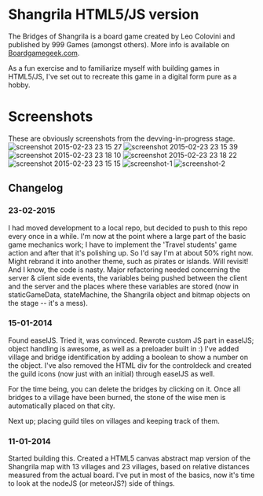 # Shangrila HTML5/JS version

The Bridges of Shangrila is a board game created by Leo Colovini and published by 999 Games (amongst others). More info is available on [Boardgamegeek.com](http://boardgamegeek.com/boardgame/8190/the-bridges-of-Shangrila).

As a fun exercise and to familiarize myself with building games in HTML5/JS, I've set out to recreate this game in a digital form pure as a hobby.

# Screenshots
These are obviously screenshots from the devving-in-progress stage.
![screenshot 2015-02-23 23 15 27](https://cloud.githubusercontent.com/assets/431360/6338732/44ef302a-bbb1-11e4-8fe7-304ac6b90ff9.png)
![screenshot 2015-02-23 23 15 39](https://cloud.githubusercontent.com/assets/431360/6338731/44ef0afa-bbb1-11e4-837a-dd8acfb4bf3c.png)
![screenshot 2015-02-23 23 18 10](https://cloud.githubusercontent.com/assets/431360/6338789/a7494aa8-bbb1-11e4-83bb-c1aaf52566d5.png)
![screenshot 2015-02-23 23 18 22](https://cloud.githubusercontent.com/assets/431360/6338791/ab387206-bbb1-11e4-8a31-f2a38877c2bb.png)
![screenshot 2015-02-23 23 15 15](https://cloud.githubusercontent.com/assets/431360/6338733/44f0b2ec-bbb1-11e4-9921-93dd92404762.png)
![screenshot-1](https://cloud.githubusercontent.com/assets/431360/6327781/3dd5d8f8-bb60-11e4-815f-958ad61d9483.jpg)
![screenshot-2](https://cloud.githubusercontent.com/assets/431360/6327783/3f4a81d4-bb60-11e4-929e-87f88bf8104a.jpg)

## Changelog
### 23-02-2015
I had moved development to a local repo, but decided to push to this repo every once in a while. I'm now at the point where a large part of the basic game mechanics work; I have to implement the 'Travel students' game action and after that it's polishing up. So I'd say I'm at about 50% right now. Might rebrand it into another theme, such as pirates or islands. Will revisit! And I know, the code is nasty. Major refactoring needed concerning the server & client side events, the variables being pushed between the client and the server and the places where these variables are stored (now in staticGameData, stateMachine, the Shangrila object and bitmap objects on the stage -- it's a mess).

### 15-01-2014
Found easelJS. Tried it, was convinced. Rewrote custom JS part in easelJS; object handling is awesome, as well as a preloader built in :)
I've added village and bridge identification by adding a boolean to show a number on the object. I've also removed the HTML div for the controldeck and created the guild icons (now just with an initial) through easelJS as well.

For the time being, you can delete the bridges by clicking on it. Once all bridges to a village have been burned, the stone of the wise men is automatically placed on that city.

Next up; placing guild tiles on villages and keeping track of them.

### 11-01-2014
Started building this. Created a HTML5 canvas abstract map version of the Shangrila map with 13 villages and 23 villages, based on relative distances measured from the actual board. I've put in most of the basics, now it's time to look at the nodeJS (or meteorJS?) side of things.
